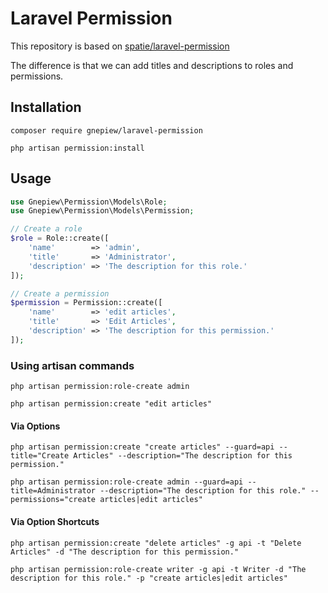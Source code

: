 # Laravel Permission

This repository is based on [spatie/laravel-permission](https://github.com/spatie/laravel-permission)

The difference is that we can add titles and descriptions to roles and permissions.

## Installation
```shell
composer require gnepiew/laravel-permission
```

```shell
php artisan permission:install
```

## Usage

```php
use Gnepiew\Permission\Models\Role;
use Gnepiew\Permission\Models\Permission;

// Create a role
$role = Role::create([
    'name'        => 'admin',
    'title'       => 'Administrator',
    'description' => 'The description for this role.'
]);

// Create a permission
$permission = Permission::create([
    'name'        => 'edit articles',
    'title'       => 'Edit Articles',
    'description' => 'The description for this permission.'
]);
```

### Using artisan commands

```shell
php artisan permission:role-create admin
```

```shell
php artisan permission:create "edit articles"
```

#### Via Options

```shell
php artisan permission:create "create articles" --guard=api --title="Create Articles" --description="The description for this permission."
```

```shell
php artisan permission:role-create admin --guard=api --title=Administrator --description="The description for this role." --permissions="create articles|edit articles"
```

#### Via Option Shortcuts

```shell
php artisan permission:create "delete articles" -g api -t "Delete Articles" -d "The description for this permission."
```

```shell
php artisan permission:role-create writer -g api -t Writer -d "The description for this role." -p "create articles|edit articles"
```
